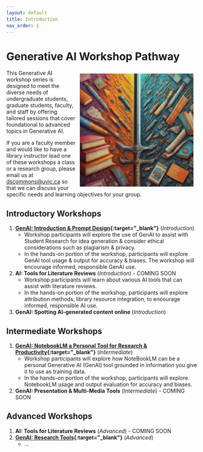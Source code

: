 ```yaml
---
layout: default
title: Introduction 
nav_order: 1
---
```


# Generative AI Workshop Pathway
<img src="images/ai-double-edge-sword.png" style="float:right;width:300px;padding:10px;" alt="Double edge sword">
This Generative AI workshop series is designed to meet the diverse needs of undergraduate students, graduate students, faculty, and staff by offering tailored sessions that cover foundational to advanced topics in Generative AI.

If you are a faculty member and would like to have a library instructor lead one of these workshops a class or a research group, please email us at 
 <a href="mailto:dscommons@uvic.ca?Subject=GenAI Workshop Request">dscommons@uvic.ca</a> so that we can discuss your specific needs and learning objectives for your group.

## Introductory Workshops
1. **[GenAI: Introduction & Prompt Design](https://lib.uvic.ca/gen-ai){:target="_blank"}** (_Introduction_)
   - Workshop participants will explore the use of GenAI to assist with Student Research for idea generation & consider ethical considerations such as plagiarism & privacy.
   - In the hands-on portion of the workshop, participants will explore GenAI tool usage & output for accuracy & biases. The workshop will encourage informed, responsible GenAI use.
2. **AI: Tools for Literature Reviews** (_Introduction_) - COMING SOON
   - Workshop participants will learn about various AI tools that can assist with literature reviews.
   - In the hands-on portion of the workshop, participants will explore attribution methods, library resource integration, to encourage informed, responsible AI use.
3. **GenAI: Spotting AI-generated content online** (_Introduction_)
 
## Intermediate Workshops
1. **[GenAI: NotebookLM a Personal Tool for Research & Productivity](https://lib.uvic.ca/genai-notebooklm){:target="_blank"}** (_Intermediate_)
   - Workshop participants will explore how NoteBookLM can be a personal Generative AI (GenAI) tool grounded in information you give it to use as training data.
   - In the hands-on portion of the workshop, participants will explore NotebookLM usage and output evaluation for accuracy and biases. 
3. **GenAI: Presentation & Multi-Media Tools** (_Intermediate_) - COMING SOON
 
## Advanced Workshops
1. **AI: Tools for Literature Reviews** (_Advanced_) - COMING SOON
3. **[GenAI: Research Tools](https://lib.uvic.ca/genai-research-adv){:target="_blank"}** (_Advanced_)
   - ...
